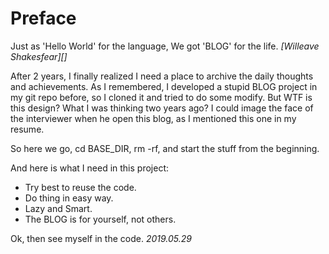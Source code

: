 Preface
=============================

Just as 'Hello World' for the language, We got 'BLOG' for the life. 
<cite>[Willeave Shakesfear][]</cite>

After 2 years, I finally realized I need a place to archive the daily thoughts and achievements.
As I remembered, I developed a stupid BLOG project in my git repo before, so I cloned it and tried to do some modify.
But WTF is this design? What I was thinking two years ago?
I could image the face of the interviewer when he open this blog, as I mentioned this one in my resume.

So here we go, cd BASE_DIR, rm -rf, and start the stuff from the beginning. 

And here is what I need in this project:

* Try best to reuse the code.
* Do thing in easy way.
* Lazy and Smart.
* The BLOG is for yourself, not others.

Ok, then see myself in the code.
<cite>2019.05.29</cite>
